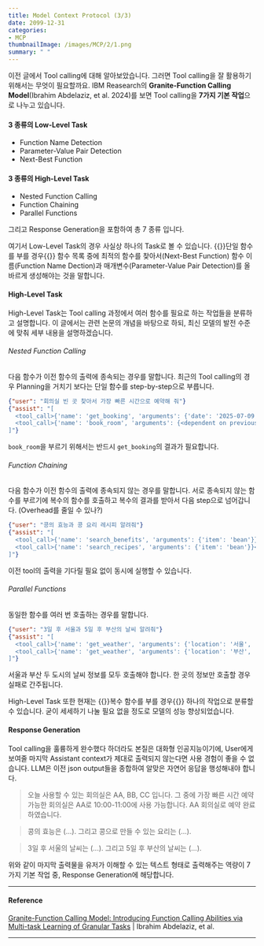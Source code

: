 ```yaml
---
title: Model Context Protocol (3/3)
date: 2099-12-31
categories:
- MCP
thumbnailImage: /images/MCP/2/1.png
summary: " "
---
```

이전 글에서 Tool calling에 대해 알아보았습니다. 그러면 Tool calling을 잘 활용하기 위해서는 무엇이 필요할까요. IBM Reasearch의 <strong>Granite-Function Calling Model</strong>(Ibrahim Abdelaziz, et al. 2024)를 보면 Tool calling을 <strong>7가지 기본 작업</strong>으로 나누고 있습니다.

#### 3 종류의 Low-Level Task
- Function Name Detection
- Parameter-Value Pair Detection
- Next-Best Function
#### 3 종류의 High-Level Task
- Nested Function Calling
- Function Chaining
- Parallel Functions

그리고 Response Generation을 포함하여 총 7 종류 입니다.

여기서 Low-Level Task의 경우 사실상 하나의 Task로 볼 수 있습니다. {{<hl-text primary>}}단일 함수를 부를 경우{{</hl-text>}} 함수 목록 중에 최적의 함수를 찾아서(Next-Best Function) 함수 이름(Function Name Dection)과 매개변수(Parameter-Value Pair Detection)를 올바르게 생성해야는 것을 말합니다. 

#### High-Level Task
High-Level Task는 Tool calling 과정에서 여러 함수를 필요로 하는 작업들을 분류하고 설명합니다. 이 글에서는 관련 논문의 개념을 바탕으로 하되, 최신 모델의 발전 수준에 맞춰 세부 내용을 설명하겠습니다.

###### Nested Function Calling
다음 함수가 이전 함수의 출력에 종속되는 경우를 말합니다. 최근의 Tool calling의 경우 Planning을 거치기 보다는 단일 함수를 step-by-step으로 부릅니다.

```json
{"user": "회의실 빈 곳 찾아서 가장 빠른 시간으로 예약해 줘"}
{"assist": "[
  <tool_call>{'name': 'get_booking', 'arguments': {'date': '2025-07-09', 'room': 'All'}}</tool_call>,
  <tool_call>{'name': 'book_room', 'arguments': {<dependent on previous response>}}</tool_call>
]"}
```
`book_room`을 부르기 위해서는 반드시 `get_booking`의 결과가 필요합니다.

###### Function Chaining
다음 함수가 이전 함수의 출력에 종속되지 않는 경우를 말합니다. 서로 종속되지 않는 함수를 부르기에 복수의 함수를 호출하고 복수의 결과를 받아서 다음 step으로 넘어갑니다. (Overhead를 줄일 수 있나?)

```json
{"user": "콩의 효능과 콩 요리 레시피 알려줘"}
{"assist": "[
  <tool_call>{'name': 'search_benefits', 'arguments': {'item': 'bean'}}</tool_call>,
  <tool_call>{'name': 'search_recipes', 'arguments': {'item': 'bean'}}</tool_call>
]"}
```
이전 tool의 출력을 기다릴 필요 없이 동시에 실행할 수 있습니다.

###### Parallel Functions
동일한 함수를 여러 번 호출하는 경우를 말합니다.

```json
{"user": "3일 후 서울과 5일 후 부산의 날씨 알려줘"}
{"assist": "[
  <tool_call>{'name': 'get_weather', 'arguments': {'location': '서울', 'time_range': 3}}</tool_call>,
  <tool_call>{'name': 'get_weather', 'arguments': {'location': '부산', 'time_range': 5}}</tool_call>
]"}
```

서울과 부산 두 도시의 날씨 정보를 모두 호출해야 합니다. 한 곳의 정보만 호출할 경우 실패로 간주됩니다.
<br>

High-Level Task 또한 현재는 {{<hl-text primary>}}복수 함수를 부를 경우{{</hl-text>}} 하나의 작업으로 분류할 수 있습니다. 굳이 세세하기 나눌 필요 없을 정도로 모델의 성능 향상되었습니다.

#### Response Generation
Tool calling을 훌륭하게 완수했다 하더라도 본질은 대화형 인공지능이기에, User에게 보여줄 마지막 Assistant context가 제대로 출력되지 않는다면 사용 경험이 좋을 수 없습니다. LLM은 이전 json output들을 종합하여 알맞은 자연어 응답을 행성해내야 합니다.

> 오늘 사용할 수 있는 회의실은 AA, BB, CC 입니다. 그 중에 가장 빠른 시간 예약 가능한 회의실은 AA로 10:00-11:00에 사용 가능합니다. AA 회의실로 예약 완료하였습니다.

> 콩의 효능은 (...). 그리고 콩으로 만들 수 있는 요리는 (...).

> 3일 후 서울의 날씨는 (...). 그리고 5일 후 부산의 날씨는 (...).

위와 같이 마지막 출력물을 유저가 이해할 수 있는 텍스트 형태로 출력해주는 역량이 7가지 기본 작업 중, Response Generation에 해당합니다.

---
#### Reference
[Granite-Function Calling Model: Introducing Function Calling Abilities via Multi-task Learning of Granular Tasks](https://arxiv.org/abs/2407.00121v1) | Ibrahim Abdelaziz, et al.

---